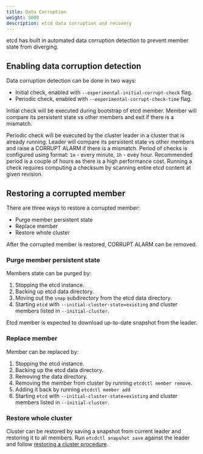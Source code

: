 ```yaml
---
title: Data Corruption
weight: 5000
description: etcd data corruption and recovery
---
```


etcd has built in automated data corruption detection to prevent member state from diverging.

## Enabling data corruption detection

Data corruption detection can be done in two ways:
* Initial check, enabled with `--experimental-initial-corrupt-check` flag.
* Periodic check, enabled with `--experimental-corrupt-check-time` flag.

Initial check will be executed during bootstrap of etcd member.
Member will compare its persistent state vs other members and exit if there is a mismatch.

Periodic check will be executed by the cluster leader in a cluster that is already running.
Leader will compare its persistent state vs other members and raise a CORRUPT ALARM if there is a mismatch.
Period of checks is configured using format: `1m` - every minute, `1h` - evey hour.
Recommended period is a couple of hours as there is a high performance cost.
Running a check requires computing a checksum by scanning entire etcd content at given revision.

## Restoring a corrupted member

There are three ways to restore a corrupted member:
* Purge member persistent state
* Replace member
* Restore whole cluster

After the corrupted member is restored, CORRUPT ALARM can be removed.

### Purge member persistent state

Members state can be purged by:
1. Stopping the etcd instance.
2. Backing up etcd data directory.
3. Moving out the `snap` subdirectory from the etcd data directory.
6. Starting `etcd` with `--initial-cluster-state=existing` and cluster members listed in `--initial-cluster`.

Etcd member is expected to download up-to-date snapshot from the leader.

### Replace member

Member can be replaced by:
1. Stopping the etcd instance.
2. Backing up the etcd data directory.
3. Removing the data directory.
4. Removing the member from cluster by running `etcdctl member remove`.
5. Adding it back by running `etcdctl member add`
6. Starting `etcd` with `--initial-cluster-state=existing` and cluster members listed in `--initial-cluster`.

### Restore whole cluster

Cluster can be restored by saving a snapshot from current leader and restoring it to all members.
Run `etcdctl snapshot save` against the leader and follow [restoring a cluster procedure](/docs/v3.5/op-guide/recovery).
